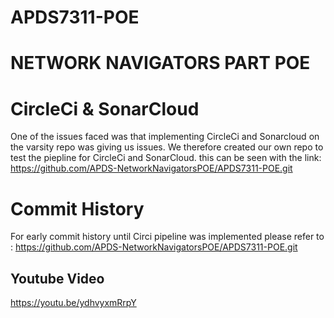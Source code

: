 # APDS7311-POE
# NETWORK NAVIGATORS PART POE
# CircleCi & SonarCloud
One of the issues faced was that implementing CircleCi and Sonarcloud on the varsity repo was giving us issues. We therefore created our own repo to test the piepline for CircleCi and SonarCloud.
this can be seen with the link: https://github.com/APDS-NetworkNavigatorsPOE/APDS7311-POE.git

# Commit History
For early commit history until Circi pipeline was implemented please refer to : https://github.com/APDS-NetworkNavigatorsPOE/APDS7311-POE.git

## Youtube Video
https://youtu.be/ydhvyxmRrpY
